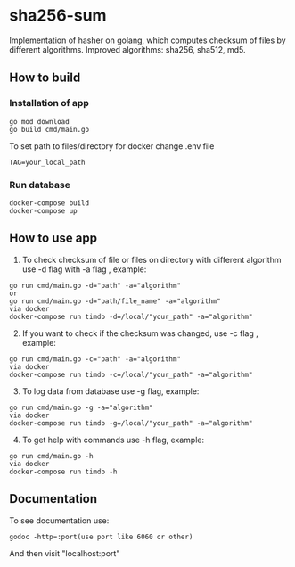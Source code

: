 # sha256-sum
Implementation of hasher on golang, which computes checksum of files by different algorithms.
Improved algorithms: sha256, sha512, md5.

## How to build 

### Installation of app

`````
go mod download
go build cmd/main.go
`````
To set path to files/directory for docker change .env file
````
TAG=your_local_path
````
### Run database
```
docker-compose build
docker-compose up
```

## How to use app

1. To check checksum of file or files on directory with different algorithm use -d flag with -a flag , example:
````
go run cmd/main.go -d="path" -a="algorithm"
or
go run cmd/main.go -d="path/file_name" -a="algorithm"
via docker
docker-compose run timdb -d=/local/"your_path" -a="algorithm"
````

2. If you want to check if the checksum was changed, use -c flag , example:
````
go run cmd/main.go -c="path" -a="algorithm"
via docker
docker-compose run timdb -c=/local/"your_path" -a="algorithm"
````

3. To log data from database use -g flag, example:
``````
go run cmd/main.go -g -a="algorithm"
via docker
docker-compose run timdb -g=/local/"your_path" -a="algorithm"
``````

4. To get help with commands use -h flag, example:
```
go run cmd/main.go -h
via docker
docker-compose run timdb -h
```

## Documentation

To see documentation use:
````
godoc -http=:port(use port like 6060 or other)
````
And then visit "localhost:port"